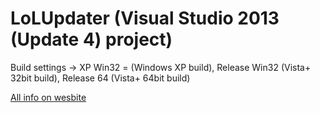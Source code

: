 LoLUpdater (Visual Studio 2013 (Update 4) project)
==========

Build settings -> XP Win32 = (Windows XP build), Release Win32 (Vista+ 32bit build), Release 64 (Vista+ 64bit build)


[All info on wesbite](http://LoLUpdater.com)
